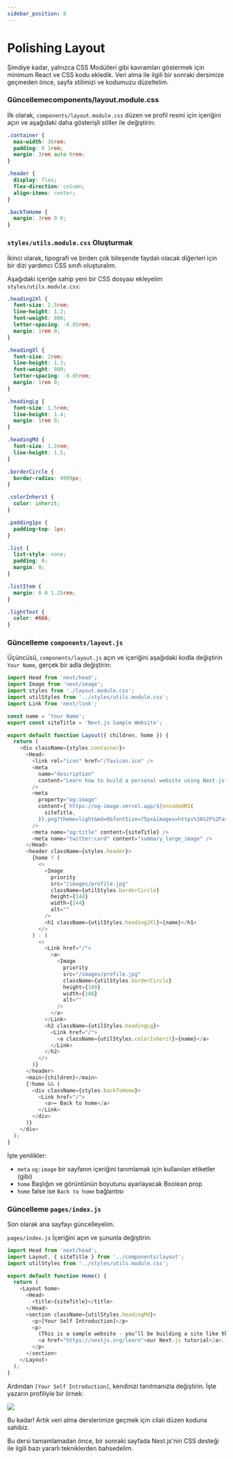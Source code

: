 ```yaml
---
sidebar_position: 8
---
```


# Polishing Layout

Şimdiye kadar, yalnızca CSS Modülleri gibi kavramları göstermek için minimum React ve CSS kodu ekledik. Veri alma ile ilgili bir sonraki dersimize geçmeden önce, sayfa stilimizi ve kodumuzu düzeltelim.


### Güncellemecomponents/layout.module.css

İlk olarak, `components/layout.module.css` düzen ve profil resmi için içeriğini açın ve aşağıdaki daha gösterişli stiller ile değiştirin:

```css
.container {
  max-width: 36rem;
  padding: 0 1rem;
  margin: 3rem auto 6rem;
}

.header {
  display: flex;
  flex-direction: column;
  align-items: center;
}

.backToHome {
  margin: 3rem 0 0;
}
```

### `styles/utils.module.css` Oluşturmak

İkinci olarak, tipografi ve birden çok bileşende faydalı olacak diğerleri için bir dizi yardımcı CSS sınıfı oluşturalım.

Aşağıdaki içeriğe sahip yeni bir CSS dosyası ekleyelim `styles/utils.module.css`:

```css
.heading2Xl {
  font-size: 2.5rem;
  line-height: 1.2;
  font-weight: 800;
  letter-spacing: -0.05rem;
  margin: 1rem 0;
}

.headingXl {
  font-size: 2rem;
  line-height: 1.3;
  font-weight: 800;
  letter-spacing: -0.05rem;
  margin: 1rem 0;
}

.headingLg {
  font-size: 1.5rem;
  line-height: 1.4;
  margin: 1rem 0;
}

.headingMd {
  font-size: 1.2rem;
  line-height: 1.5;
}

.borderCircle {
  border-radius: 9999px;
}

.colorInherit {
  color: inherit;
}

.padding1px {
  padding-top: 1px;
}

.list {
  list-style: none;
  padding: 0;
  margin: 0;
}

.listItem {
  margin: 0 0 1.25rem;
}

.lightText {
  color: #666;
}
```

### Güncelleme `components/layout.js`

Üçüncüsü, `components/layout.js` açın ve içeriğini aşağıdaki kodla değiştirin `Your Name`, gerçek bir adla değiştirin:

```js
import Head from 'next/head';
import Image from 'next/image';
import styles from './layout.module.css';
import utilStyles from '../styles/utils.module.css';
import Link from 'next/link';

const name = 'Your Name';
export const siteTitle = 'Next.js Sample Website';

export default function Layout({ children, home }) {
  return (
    <div className={styles.container}>
      <Head>
        <link rel="icon" href="/favicon.ico" />
        <meta
          name="description"
          content="Learn how to build a personal website using Next.js"
        />
        <meta
          property="og:image"
          content={`https://og-image.vercel.app/${encodeURI(
            siteTitle,
          )}.png?theme=light&md=0&fontSize=75px&images=https%3A%2F%2Fassets.vercel.com%2Fimage%2Fupload%2Ffront%2Fassets%2Fdesign%2Fnextjs-black-logo.svg`}
        />
        <meta name="og:title" content={siteTitle} />
        <meta name="twitter:card" content="summary_large_image" />
      </Head>
      <header className={styles.header}>
        {home ? (
          <>
            <Image
              priority
              src="/images/profile.jpg"
              className={utilStyles.borderCircle}
              height={144}
              width={144}
              alt=""
            />
            <h1 className={utilStyles.heading2Xl}>{name}</h1>
          </>
        ) : (
          <>
            <Link href="/">
              <a>
                <Image
                  priority
                  src="/images/profile.jpg"
                  className={utilStyles.borderCircle}
                  height={108}
                  width={108}
                  alt=""
                />
              </a>
            </Link>
            <h2 className={utilStyles.headingLg}>
              <Link href="/">
                <a className={utilStyles.colorInherit}>{name}</a>
              </Link>
            </h2>
          </>
        )}
      </header>
      <main>{children}</main>
      {!home && (
        <div className={styles.backToHome}>
          <Link href="/">
            <a>← Back to home</a>
          </Link>
        </div>
      )}
    </div>
  );
}

```

İşte yenilikler:

- `meta` `og:image` bir sayfanın içeriğini tanımlamak için kullanılan etiketler (gibi)
- `home` Başlığın ve görüntünün boyutunu ayarlayacak Boolean prop
- `home` false ise `Back to home` bağlantısı

### Güncelleme `pages/index.js`

Son olarak ana sayfayı güncelleyelim.

`pages/index.js` İçeriğini açın ve şununla değiştirin:

```js
import Head from 'next/head';
import Layout, { siteTitle } from '../components/layout';
import utilStyles from '../styles/utils.module.css';

export default function Home() {
  return (
    <Layout home>
      <Head>
        <title>{siteTitle}</title>
      </Head>
      <section className={utilStyles.headingMd}>
        <p>[Your Self Introduction]</p>
        <p>
          (This is a sample website - you’ll be building a site like this on{' '}
          <a href="https://nextjs.org/learn">our Next.js tutorial</a>.)
        </p>
      </section>
    </Layout>
  );
}
```

Ardından `[Your Self Introduction]`, kendinizi tanıtmanızla değiştirin. İşte yazarın profiliyle bir örnek:

<img src="https://nextjs.org/static/images/learn/assets-metadata-css/example.png"/>

Bu kadar! Artık veri alma derslerimize geçmek için cilalı düzen koduna sahibiz.

Bu dersi tamamlamadan önce, bir sonraki sayfada Next.js'nin CSS desteği ile ilgili bazı yararlı tekniklerden bahsedelim.



